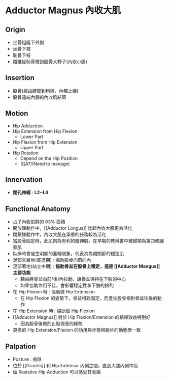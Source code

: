 # Adductor Magnus 內收大肌
## Origin
* 坐骨粗隆下外側
* 坐骨下枝
* 恥骨下枝
* 纖維從恥骨枝到股骨大轉子(內收小肌)  

## Insertion
* 股骨(經由腱膜到粗線，內髁上線)
* 股骨遠端內髁的內收肌結節  

## Motion
* Hip Adduction
* Hip Extension from Hip Flexion
	* Lower Part
* Hip Flexion from Hip Extension
	* Upper Part
* Hip Rotation
	* Depend on the Hip Position
	* (QA?)(Need to manage)  

## Innervation
* **閉孔神經** : **L2~L4**  

## Functional Anatomy
* 占了內收肌群的 63% 面積
* 開放鍊動作中，[[Adductor Longus]] 比起內收大肌更為活化
* 閉鎖鍊動作中，內收大肌在承重的任務較為活化
* 當股骨固定時，此肌肉為有利的髖伸肌，在早期的教科書中被歸類為第四條膕旁肌
* 臥床時會發生明顯的萎縮現象，代表其為髖關節的穩定肌
* 足部未著地(擺盪期) : 協助股骨向前向內
* 足部著地(站立中期) : **協助骨盆在股骨上穩定，這是 [[Adductor Mangus]] 主要功能**
	* 藉由將骨盆向前/後/內拉動，讓骨盆保持在下肢的中心
	* 如果協助作用不佳，會影響穩定性和下肢的排列
* 在 Hip Flexion 時 : 協助做 Hip Extension
	* 在 Hip Flexion 的姿勢下，骨盆相對固定，而產生股骨相對骨盆往後的動作
* 在 Hip Extension 時 : 協助做 Hip Flexion
* [[Adductor Magnus]] 對於 Hip Flexion/Extension 的槓桿效益特別好
	* 因為股骨後側的止點很長的緣故
* 更換的 Hip Extension/Flexion 的功用與步態與跑步的動態學一致  

## Palpation
* Posture : 俯臥
* 位於 [[Gracilis]] 和 Hip Extensor 內側之間，直到大腿內側中段
* 做 Resistive Hip Adduction 可以感受其收縮